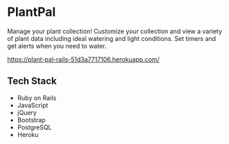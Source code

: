 # PlantPal

Manage your plant collection! Customize your collection and view a variety of plant data including ideal watering and light conditions. Set timers and get alerts when you need to water.

https://plant-pal-rails-51d3a7717106.herokuapp.com/

## Tech Stack
- Ruby on Rails
- JavaScript
- jQuery
- Bootstrap
- PostgreSQL
- Heroku
